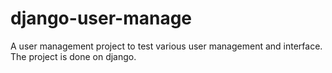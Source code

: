 # django-user-manage
A user management project to test various user management and interface. The project is done on django.
